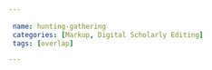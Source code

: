 ```yaml
---
 
 name: hunting-gathering
 categories: [Markup, Digital Scholarly Editing]
 tags: [overlap]

---
```

